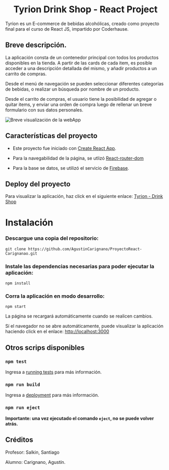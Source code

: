 <h1 align="center"> Tyrion Drink Shop - React Project </h1>

Tyrion es un E-commerce de bebidas alcohólicas, creado como proyecto final para el curso de React JS, impartido por Coderhause.

## Breve descripción.

La aplicación consta de un contenedor principal con todos los productos disponibles en la tienda. A partir de las cards de cada item, es posible acceder a una descripción detallada del mismo, y añadir productos a un carrito de compras.

Desde el menú de navegación se pueden seleccionar diferentes categorías de bebidas, o realizar un búsqueda por nombre de un producto.

Desde el carrito de compras, el usuario tiene la posibilidad de agregar o quitar items, y enviar una orden de compra luego de rellenar un breve formulario con sus datos personales.

![Breve visualización de la webApp](https://imgur.com/AGacAq7)

## Características del proyecto

- Este proyecto fue iniciado con [Create React App](https://github.com/facebook/create-react-app).

- Para la navegabilidad de la página, se utlizó [React-router-dom](https://reactrouter.com/en/main)

- Para la base se datos, se utilizó el servicio de [Firebase](https://firebase.google.com/).

## Deploy del proyecto

Para visualizar la aplicación, haz click en el siguiente enlace: [Tyrion - Drink Shop](https://google.com)

# Instalación

### Descargue una copia del repositorio:

    git clone https://github.com/AgustinCarignano/ProyectoReact-Carignanao.git

### Instale las dependencias necesarias para poder ejecutar la aplicación:

    npm install

### Corra la aplicación en modo desarrollo:

    npm start

La página se recargará automáticamente cuando se realicen cambios.

Sí el navegador no se abre automáticamente, puede visualizar la aplicación haciendo click en el enlace: [http://localhost:3000](http://localhost:3000)

## Otros scrips disponibles

### `npm test`

Ingresa a [running tests](https://facebook.github.io/create-react-app/docs/running-tests) para más información.

### `npm run build`

Ingresa a [deployment](https://facebook.github.io/create-react-app/docs/deployment) para más información.

### `npm run eject`

**Importante: una vez ejecutado el comando `eject`, no se puede volver atrás.**

## Créditos

Profesor: Salkin, Santiago

Alumno: Carignano, Agustín.
